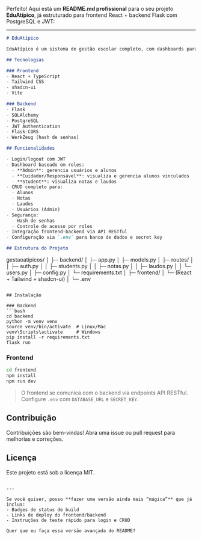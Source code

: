 Perfeito! Aqui está um **README.md profissional** para o seu projeto **EduAtípico**, já estruturado para frontend React + backend Flask com PostgreSQL e JWT:

---

```markdown
# EduAtípico

EduAtípico é um sistema de gestão escolar completo, com dashboards para diferentes tipos de usuários (Admin, Cuidador, Responsável, Student), gerenciamento de alunos, notas e laudos, desenvolvido com **React, Tailwind CSS e shadcn-ui** no frontend e **Flask + SQLAlchemy + PostgreSQL + JWT** no backend.

## Tecnologias

### Frontend
- React + TypeScript
- Tailwind CSS
- shadcn-ui
- Vite

### Backend
- Flask
- SQLAlchemy
- PostgreSQL
- JWT Authentication
- Flask-CORS
- WerkZeug (hash de senhas)

## Funcionalidades

- Login/logout com JWT
- Dashboard baseado em roles:
  - **Admin**: gerencia usuários e alunos
  - **Cuidador/Responsável**: visualiza e gerencia alunos vinculados
  - **Student**: visualiza notas e laudos
- CRUD completo para:
  - Alunos
  - Notas
  - Laudos
  - Usuários (Admin)
- Segurança:
  - Hash de senhas
  - Controle de acesso por roles
- Integração frontend-backend via API RESTful
- Configuração via `.env` para banco de dados e secret key

## Estrutura do Projeto

```

gestaoatipicos/
│
├─ backend/
│   ├─ app.py
│   ├─ models.py
│   ├─ routes/
│   │   ├─ auth.py
│   │   ├─ students.py
│   │   ├─ notas.py
│   │   ├─ laudos.py
│   │   └─ users.py
│   ├─ config.py
│   └─ requirements.txt
│
├─ frontend/
│   └─ (React + Tailwind + shadcn-ui)
│
└─ .env

````

## Instalação

### Backend
```bash
cd backend
python -m venv venv
source venv/bin/activate  # Linux/Mac
venv\Scripts\activate     # Windows
pip install -r requirements.txt
flask run
````

### Frontend

```bash
cd frontend
npm install
npm run dev
```

> O frontend se comunica com o backend via endpoints API RESTful. Configure `.env` com `DATABASE_URL` e `SECRET_KEY`.

## Contribuição

Contribuições são bem-vindas! Abra uma issue ou pull request para melhorias e correções.

## Licença

Este projeto está sob a licença MIT.

```

---

Se você quiser, posso **fazer uma versão ainda mais “mágica”** que já inclua:  
- Badges de status de build  
- Links de deploy do frontend/backend  
- Instruções de teste rápido para login e CRUD  

Quer que eu faça essa versão avançada do README?
```
